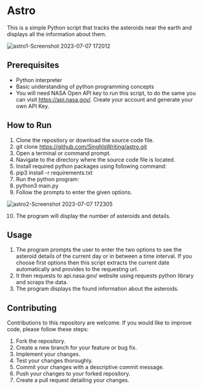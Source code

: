 # Astro
This is a simple Python script that tracks the asteroids near the earth and displays all the information about them.


![astro1-Screenshot 2023-07-07 172012](https://github.com/SinghIsWriting/astro/assets/122283853/73937e86-dd04-4c37-a899-a58e467fe522)


## Prerequisites
* Python interpreter
* Basic understanding of python programming concepts
* You will need NASA Open API key to run this script, to do the same you can visit https://api.nasa.gov/. Create your account and generate your own API Key.

## How to Run
1. Clone the repository or download the source code file.
2. git clone https://github.com/SinghIsWriting/astro.git
3. Open a terminal or command prompt.
4. Navigate to the directory where the source code file is located.
5. Install required python packages using following command:
6. pip3 install -r requirements.txt
7. Run the python program:
8. python3 main.py
9. Follow the prompts to enter the given options.


![astro2-Screenshot 2023-07-07 172305](https://github.com/SinghIsWriting/astro/assets/122283853/93bd8ae7-cdac-4915-874b-10e1ab1ed271)



10. The program will display the number of asteroids and details.

## Usage
1. The program prompts the user to enter the two options to see the asteroid details of the current day or in between a time interval. If you choose first options then this script extracts the current date automatically and provides to the requesting url.
2. It then requests to api.nasa.gov/ website using requests python library and scraps the data.
3. The program displays the found information about the asteroids.

## Contributing
Contributions to this repository are welcome. If you would like to improve code, please follow these steps:

1. Fork the repository.
2. Create a new branch for your feature or bug fix.
3. Implement your changes.
4. Test your changes thoroughly.
5. Commit your changes with a descriptive commit message.
6. Push your changes to your forked repository.
7. Create a pull request detailing your changes.
